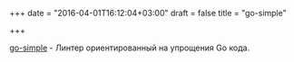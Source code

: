 +++
date = "2016-04-01T16:12:04+03:00"
draft = false
title = "go-simple"

+++

<p><a href="https://github.com/dominikh/go-simple">go-simple</a>&nbsp;- Линтер ориентированный на упрощения Go кода.</p>

